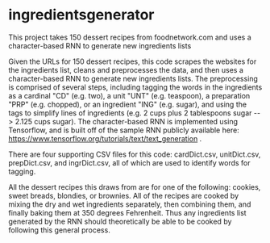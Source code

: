 # ingredientsgenerator
This project takes 150 dessert recipes from foodnetwork.com and uses a character-based RNN to generate new ingredients lists

Given the URLs for 150 dessert recipes, this code scrapes the websites for the ingredients list, cleans and preprocesses the data, and then uses a character-based RNN to generate new ingredients lists. 
The preprocessing is comprised of several steps, including tagging the words in the ingredients as a cardinal "CD" (e.g. two), a unit "UNT" (e.g. teaspoon), a preparation "PRP" (e.g. chopped), or an ingredient "ING" (e.g. sugar), and using the tags to simplify lines of ingredients (e.g. 2 cups plus 2 tablespoons sugar --> 2.125 cups sugar).
The character-based RNN is implemented using Tensorflow, and is built off of the sample RNN publicly available here: https://www.tensorflow.org/tutorials/text/text_generation .

There are four supporting CSV files for this code: cardDict.csv, unitDict.csv, prepDict.csv, and ingrDict.csv, all of which are used to identify words for tagging.

All the dessert recipes this draws from are for one of the following: cookies, sweet breads, blondies, or brownies. All of the recipes are cooked by mixing the dry and wet ingredients separately, then combining them, and finally baking them at 350 degrees Fehrenheit. Thus any ingredients list generated by the RNN should theoretically be able to be cooked by following this general process.
